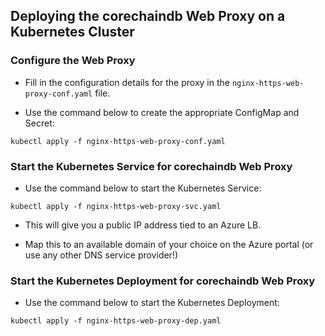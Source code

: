 <!---
Copyright © 2020 Interplanetary Database Association e.V.,
corechaindb and IPDB software contributors.
SPDX-License-Identifier: (Apache-2.0 AND CC-BY-4.0)
Code is Apache-2.0 and docs are CC-BY-4.0
--->

## Deploying the corechaindb Web Proxy on a Kubernetes Cluster


### Configure the Web Proxy

* Fill in the configuration details for the proxy in the
  `nginx-https-web-proxy-conf.yaml` file.

* Use the command below to create the appropriate ConfigMap and Secret:
```
kubectl apply -f nginx-https-web-proxy-conf.yaml
```


### Start the Kubernetes Service for corechaindb Web Proxy

* Use the command below to start the Kubernetes Service:
```
kubectl apply -f nginx-https-web-proxy-svc.yaml
```

* This will give you a public IP address tied to an Azure LB.

* Map this to an available domain of your choice on the Azure portal (or use
  any other DNS service provider!)


### Start the Kubernetes Deployment for corechaindb Web Proxy

* Use the command below to start the Kubernetes Deployment:
```
kubectl apply -f nginx-https-web-proxy-dep.yaml
```
